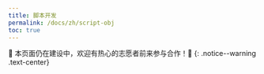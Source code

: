 ```yaml
---
title: 脚本开发
permalink: /docs/zh/script-obj
toc: true
---
```


🚧 本页面仍在建设中，欢迎有热心的志愿者前来参与合作！🚧
{: .notice--warning .text-center}
